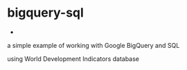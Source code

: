 # bigquery-sql

-

a simple example of working with Google BigQuery and SQL

using World Development Indicators database 
